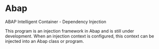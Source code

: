 # Abap
ABAP Intelligent Container  -  Dependency Injection 

This program is an injection framework in Abap and is still under development. When an injection context is configured, this context can be injected into an Abap class or program.
